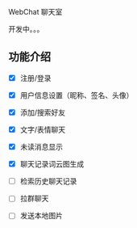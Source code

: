 WebChat 聊天室

开发中。。。

## 功能介绍

- [x] 注册/登录

- [x] 用户信息设置（昵称、签名、头像）

- [x] 添加/搜索好友

- [x] 文字/表情聊天

- [x] 未读消息显示

- [x] 聊天记录词云图生成

- [ ] 检索历史聊天记录

- [ ] 拉群聊天

- [ ] 发送本地图片
